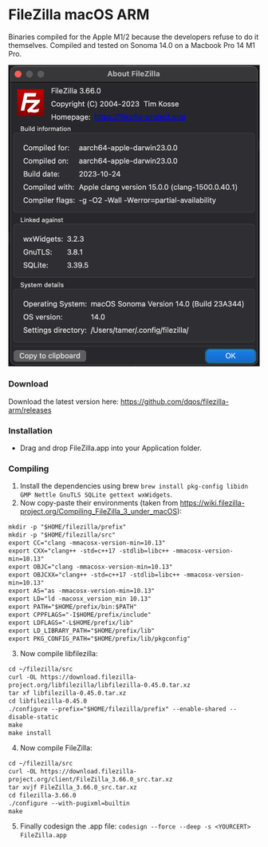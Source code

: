 # FileZilla macOS ARM
Binaries compiled for the Apple M1/2 because the developers refuse to do it themselves. Compiled and tested on Sonoma 14.0 on a Macbook Pro 14 M1 Pro.

[![](filezilla.png)](https://github.com/dqos/filezilla-arm/releases)

### Download
Download the latest version here: https://github.com/dqos/filezilla-arm/releases

### Installation
- Drag and drop FileZilla.app into your Application folder.

### Compiling
1. Install the dependencies using brew `brew install pkg-config libidn GMP Nettle GnuTLS SQLite gettext wxWidgets`.
2. Now copy-paste their environments (taken from https://wiki.filezilla-project.org/Compiling_FileZilla_3_under_macOS):
```shell
mkdir -p "$HOME/filezilla/prefix"
mkdir -p "$HOME/filezilla/src"
export CC="clang -mmacosx-version-min=10.13"
export CXX="clang++ -std=c++17 -stdlib=libc++ -mmacosx-version-min=10.13"
export OBJC="clang -mmacosx-version-min=10.13"
export OBJCXX="clang++ -std=c++17 -stdlib=libc++ -mmacosx-version-min=10.13"
export AS="as -mmacosx-version-min=10.13"
export LD="ld -macosx_version_min 10.13"
export PATH="$HOME/prefix/bin:$PATH"
export CPPFLAGS="-I$HOME/prefix/include"
export LDFLAGS="-L$HOME/prefix/lib"
export LD_LIBRARY_PATH="$HOME/prefix/lib"
export PKG_CONFIG_PATH="$HOME/prefix/lib/pkgconfig"
```
3. Now compile libfilezilla:
```shell
cd ~/filezilla/src
curl -OL https://download.filezilla-project.org/libfilezilla/libfilezilla-0.45.0.tar.xz
tar xf libfilezilla-0.45.0.tar.xz
cd libfilezilla-0.45.0
./configure --prefix="$HOME/filezilla/prefix" --enable-shared --disable-static
make
make install
```

4. Now compile FileZilla:
```shell
cd ~/filezilla/src
curl -OL https://download.filezilla-project.org/client/FileZilla_3.66.0_src.tar.xz
tar xvjf FileZilla_3.66.0_src.tar.xz
cd filezilla-3.66.0
./configure --with-pugixml=builtin
make
```

5. Finally codesign the .app file: `codesign --force --deep -s <YOURCERT> FileZilla.app`
